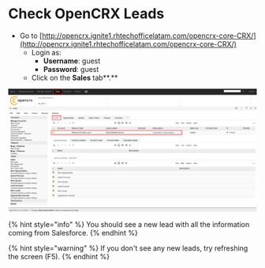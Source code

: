 # Check OpenCRX Leads

* Go to [http://opencrx.ignite1.rhtechofficelatam.com/opencrx-core-CRX/](http://opencrx.ignite1.rhtechofficelatam.com/opencrx-core-CRX/)
  * Login as:
    * **Username**: guest
    * **Password**: guest
  * Click on the **Sales** tab**.**

![](../../.gitbook/assets/image%20%2888%29.png)

{% hint style="info" %}
You should see a new lead with all the information coming from Salesforce.
{% endhint %}

{% hint style="warning" %}
If you don't see any new leads, try refreshing the screen \(F5\).
{% endhint %}



